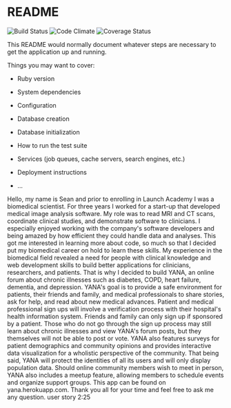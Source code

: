 # README

![Build Status](https://codeship.com/projects/cba47870-99b9-0135-7534-42741cf973da/status?branch=master)
![Code Climate](https://codeclimate.com/github/maxsean/yana.png)
![Coverage Status](https://coveralls.io/repos/maxsean/yana/badge.png)

This README would normally document whatever steps are necessary to get the
application up and running.

Things you may want to cover:

* Ruby version

* System dependencies

* Configuration

* Database creation

* Database initialization

* How to run the test suite

* Services (job queues, cache servers, search engines, etc.)

* Deployment instructions

* ...

Hello, my name is Sean and prior to enrolling in Launch Academy I was a biomedical scientist. For three years I worked for a start-up that developed medical image analysis software. My role was to read MRI and CT scans, coordinate clinical studies, and demonstrate software to clinicians. I especially enjoyed working with the company's software developers and being amazed by how efficient they could handle data and analyses. This got me interested in learning more about code, so much so that I decided put my biomedical career on hold to learn these skills.
My experience in the biomedical field revealed a need for people with clinical knowledge and web development skills to build better applications for clinicians, researchers, and patients. That is why I decided to build YANA, an online forum about chronic illnesses such as diabetes, COPD, heart failure, dementia, and depression. YANA's goal is to provide a safe environment for patients, their friends and family, and medical professionals to share stories, ask for help, and read about new medical advances.
Patient and medical professional sign ups will involve a verification process with their hospital's health information system. Friends and family can only sign up if sponsored by a patient. Those who do not go through the sign up process may still learn about chronic illnesses and view YANA's forum posts, but they themselves will not be able to post or vote.
YANA also features surveys for patient demographics and community opinions and provides interactive data visualization for a wholistic perspective of the community. That being said, YANA will protect the identities of all its users and will only display population data. Should online community members wish to meet in person, YANA also includes a meetup feature, allowing members to schedule events and organize support groups. This app can be found on yana.herokuapp.com. Thank you all for your time and feel free to ask me any question.
user story
2:25
